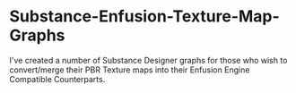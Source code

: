 # Substance-Enfusion-Texture-Map-Graphs
I've created a number of Substance Designer graphs for those who wish to convert/merge their PBR Texture maps into their Enfusion Engine Compatible Counterparts.
